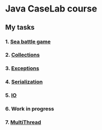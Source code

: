 # Java CaseLab course

## My tasks
### 1. [Sea battle game](https://github.com/ForwardMoth/Java-course/tree/sea_battle/sea-battle) 
### 2. [Collections](https://github.com/ForwardMoth/Java-course/tree/collections/collections)
### 3. [Exceptions](https://github.com/ForwardMoth/Java-course/tree/exceptions/exceptions)
### 4. [Serialization](https://github.com/ForwardMoth/Java-course/tree/serialization/serialization/src)
### 5. [IO](https://github.com/ForwardMoth/Java-course/tree/IO/IO/src)
### 6. Work in progress
### 7. [MultiThread](https://github.com/ForwardMoth/Java-course/tree/multithread/multithread/src)
